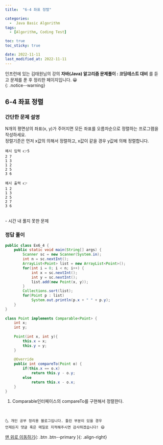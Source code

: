 ```yaml
---
title:  "6-4 좌표 정렬" 

categories:
  -  Java Basic Algorithm
tags:
  - [Algorithm, Coding Test]

toc: true
toc_sticky: true

date: 2022-11-11
last_modified_at: 2022-11-11
---
```


인프런에 있는 김태원님의 강의 **자바(Java) 알고리즘 문제풀이 : 코딩테스트 대비** 를 듣고 문제를 푼 후 정리한 페이지입니다. 😀  
{: .notice--warning}

## 6-4 좌표 정렬 

### 간단한 문제 설명

N개의 평면상의 좌표(x, y)가 주어지면 모든 좌표를 오름차순으로 정렬하는 프로그램을 작성하세요. <br/>
정렬기준은 먼저 x값의 의해서 정렬하고, x값이 같을 경우 y값에 의해 정렬합니다.

```
예시 입력 👉5
2 7
1 3
1 2
2 5
3 6

예시 출력 👉
1 2
1 3
2 5
2 7
3 6

```

<br>
- 시간 내 풀지 못한 문제

### 정답 풀이

```java
public class Ex6_4 {
	public static void main(String[] args) {
		Scanner sc = new Scanner(System.in);
		int n = sc.nextInt();
		ArrayList<Point> list = new ArrayList<Point>();
		for(int i = 0; i < n; i++) {
			int x = sc.nextInt();
			int y = sc.nextInt();
			list.add(new Point(x, y));
		}
		Collections.sort(list);
		for(Point p : list) 
			System.out.println(p.x + " " + p.y);
	}
}
	
class Point implements Comparable<Point> {
	int x;
	int y;
	
	Point(int x, int y){
		this.x = x;
		this.y = y;
	}
	
	@Override
	public int compareTo(Point o) {
		if(this.x == o.x) 
			return this.y - o.y;
		else 
			return this.x - o.x;
	}
}
```
1. Comparable인터페이스의 compareTo를 구현해서 정렬한다.

<br>

    🌜 개인 공부 정리용 블로그입니다. 틀린 부분이 있을 경우 
    언제든지 댓글 혹은 메일로 지적해주시면 감사하겠습니다! 😄

[맨 위로 이동하기](#){: .btn .btn--primary }{: .align-right}